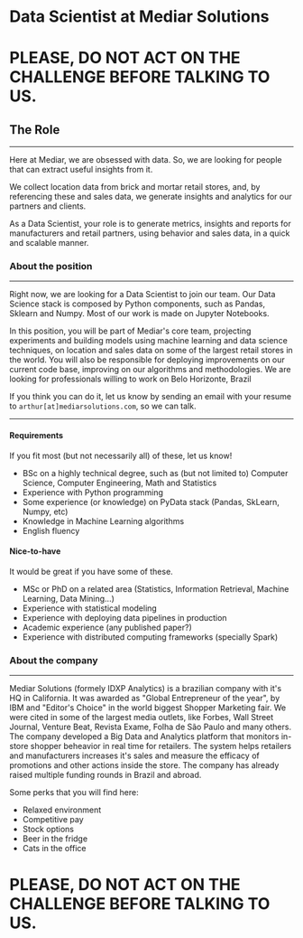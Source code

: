 # Data Scientist at Mediar Solutions

# PLEASE, DO NOT ACT ON THE CHALLENGE BEFORE TALKING TO US.

## The Role
___
Here at Mediar, we are obsessed with data. So, we are looking for people that can extract useful insights from it.

We collect location data from brick and mortar retail stores, and, by referencing these and sales data, we generate insights and analytics for our partners and clients.

As a Data Scientist, your role is to generate metrics, insights and reports for manufacturers and retail partners, using behavior and sales data, in a quick and scalable manner.

### About the position
___
Right now, we are looking for a Data Scientist to join our team. Our Data Science stack is composed by Python components, such as Pandas, Sklearn and Numpy. Most of our work is made on Jupyter Notebooks.

In this position, you will be part of Mediar's core team, projecting experiments and building models using machine learning and data science techniques, on location and sales data on some of the largest retail stores in the world. You will also be responsible for deploying improvements on our current code base, improving on our algorithms and methodologies. We are looking for professionals willing to work on Belo Horizonte, Brazil

If you think you can do it, let us know by sending an email with your resume to `arthur[at]mediarsolutions.com`, so we can talk.

___
#### Requirements
If you fit most (but not necessarily all) of these, let us know!

* BSc on a highly technical degree, such as (but not limited to) Computer Science, Computer Engineering, Math and  Statistics
* Experience with Python programming
* Some experience (or knowledge) on PyData stack (Pandas, SkLearn, Numpy, etc)
* Knowledge in Machine Learning algorithms
* English fluency

#### Nice-to-have
It would be great if you have some of these.

* MSc or PhD on a related area (Statistics, Information Retrieval, Machine Learning, Data Mining...)
* Experience with statistical modeling
* Experience with deploying data pipelines in production
* Academic experience (any published paper?)
* Experience with distributed computing frameworks (specially Spark)

### About the company
___
Mediar Solutions (formely IDXP Analytics) is a brazilian company with it's HQ in California. It was awarded as "Global Entrepreneur of the year", by IBM and "Editor's Choice" in the world biggest Shopper Marketing fair. We were cited in some of the largest media outlets, like Forbes, Wall Street Journal, Venture Beat, Revista Exame, Folha de São Paulo and many others. The company developed a Big Data and Analytics platform that monitors in-store shopper beheavior in real time for retailers. The system helps retailers and manufacturers increases it's sales and measure the efficacy of promotions and other actions inside the store. The company has already raised multiple funding rounds in Brazil and abroad.

Some perks that you will find here:

* Relaxed environment
* Competitive pay
* Stock options
* Beer in the fridge
* Cats in the office

# PLEASE, DO NOT ACT ON THE CHALLENGE BEFORE TALKING TO US.
